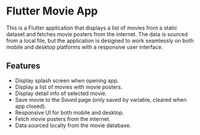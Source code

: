 # Flutter Movie App

This is a Flutter application that displays a list of movies from a static dataset and fetches movie posters from the internet. The data is sourced from a local file, but the application is designed to work seamlessly on both mobile and desktop platforms with a responsive user interface.


## Features

- Display splash screen when opening app.
- Display a list of movies with movie posters.
- Display detail info of selected movie.
- Save movie to the *Saved* page (only saved by variable, cleared when app closed).
- Responsive UI for both mobile and desktop.
- Fetch movie posters from the internet.
- Data sourced locally from the movie database.